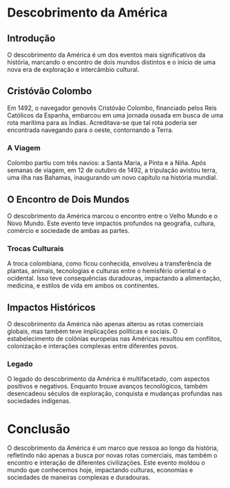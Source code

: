 # Descobrimento da América

## Introdução

O descobrimento da América é um dos eventos mais significativos da história, marcando o encontro de dois mundos distintos e o início de uma nova era de exploração e intercâmbio cultural.

## Cristóvão Colombo

Em 1492, o navegador genovês Cristóvão Colombo, financiado pelos Reis Católicos da Espanha, embarcou em uma jornada ousada em busca de uma rota marítima para as Índias. Acreditava-se que tal rota poderia ser encontrada navegando para o oeste, contornando a Terra.

### A Viagem

Colombo partiu com três navios: a Santa Maria, a Pinta e a Niña. Após semanas de viagem, em 12 de outubro de 1492, a tripulação avistou terra, uma ilha nas Bahamas, inaugurando um novo capítulo na história mundial.

## O Encontro de Dois Mundos

O descobrimento da América marcou o encontro entre o Velho Mundo e o Novo Mundo. Este evento teve impactos profundos na geografia, cultura, comércio e sociedade de ambas as partes.

### Trocas Culturais

A troca colombiana, como ficou conhecida, envolveu a transferência de plantas, animais, tecnologias e culturas entre o hemisfério oriental e o ocidental. Isso teve consequências duradouras, impactando a alimentação, medicina, e estilos de vida em ambos os continentes.

## Impactos Históricos

O descobrimento da América não apenas alterou as rotas comerciais globais, mas também teve implicações políticas e sociais. O estabelecimento de colônias europeias nas Américas resultou em conflitos, colonização e interações complexas entre diferentes povos.

### Legado

O legado do descobrimento da América é multifacetado, com aspectos positivos e negativos. Enquanto trouxe avanços tecnológicos, também desencadeou séculos de exploração, conquista e mudanças profundas nas sociedades indígenas.

# Conclusão

O descobrimento da América é um marco que ressoa ao longo da história, refletindo não apenas a busca por novas rotas comerciais, mas também o encontro e interação de diferentes civilizações. Este evento moldou o mundo que conhecemos hoje, impactando culturas, economias e sociedades de maneiras complexas e duradouras.
